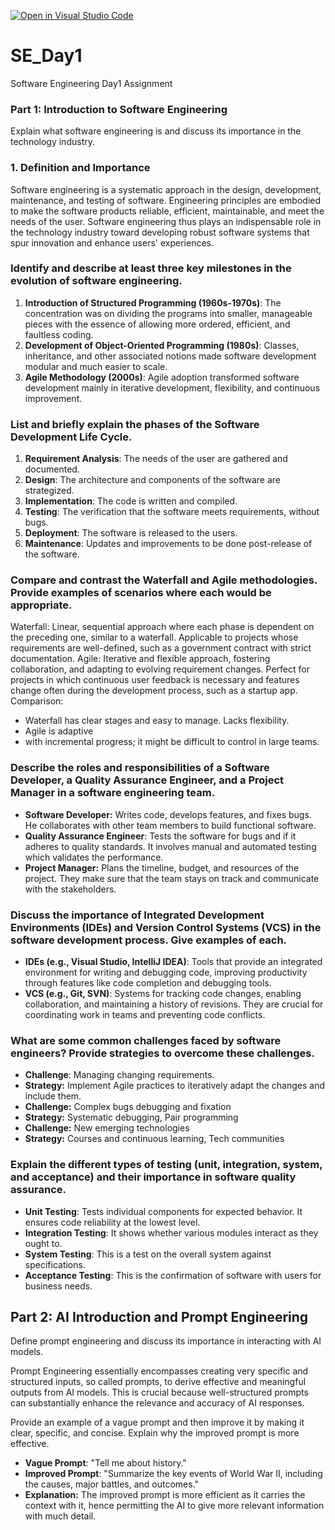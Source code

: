 [![Open in Visual Studio Code](https://classroom.github.com/assets/open-in-vscode-2e0aaae1b6195c2367325f4f02e2d04e9abb55f0b24a779b69b11b9e10269abc.svg)](https://classroom.github.com/online_ide?assignment_repo_id=17046172&assignment_repo_type=AssignmentRepo)
# SE_Day1
Software Engineering Day1 Assignment
### Part 1: Introduction to Software Engineering
Explain what software engineering is and discuss its importance in the technology industry.
### 1. Definition and Importance
Software engineering is a systematic approach in the design, development, maintenance, and testing of software. Engineering principles are embodied to make the software products reliable, efficient, maintainable, and meet the needs of the user. Software engineering thus plays an indispensable role in the technology industry toward developing robust software systems that spur innovation and enhance users' experiences.

### Identify and describe at least three key milestones in the evolution of software engineering.

1. **Introduction of Structured Programming (1960s-1970s)**: The concentration was on dividing the programs into smaller, manageable pieces with the essence of allowing more ordered, efficient, and faultless coding.
2. **Development of Object-Oriented Programming (1980s)**: Classes, inheritance, and other associated notions made software development modular and much easier to scale.
3. **Agile Methodology (2000s)**: Agile adoption transformed software development mainly in iterative development, flexibility, and continuous improvement.

### List and briefly explain the phases of the Software Development Life Cycle.
1. **Requirement Analysis**: The needs of the user are gathered and documented.
2. **Design**: The architecture and components of the software are strategized.
3. **Implementation**: The code is written and compiled.
4. **Testing**: The verification that the software meets requirements, without bugs.
5. **Deployment**: The software is released to the users.
6. **Maintenance**: Updates and improvements to be done post-release of the software.

### Compare and contrast the Waterfall and Agile methodologies. Provide examples of scenarios where each would be appropriate.

Waterfall: Linear, sequential approach where each phase is dependent on the preceding one, similar to a waterfall. Applicable to projects whose requirements are well-defined, such as a government contract with strict documentation. Agile: Iterative and flexible approach, fostering collaboration, and adapting to evolving requirement changes. Perfect for projects in which continuous user feedback is necessary and features change often during the development process, such as a startup app. Comparison:
- Waterfall has clear stages and easy to manage. Lacks flexibility.
- Agile is adaptive
- with incremental progress; it might be difficult to control in large teams.

### Describe the roles and responsibilities of a Software Developer, a Quality Assurance Engineer, and a Project Manager in a software engineering team.

- **Software Developer:** Writes code, develops features, and fixes bugs. He collaborates with other team members to build functional software.
- **Quality Assurance Engineer**: Tests the software for bugs and if it adheres to quality standards. It involves manual and automated testing which validates the performance.
- **Project Manager:** Plans the timeline, budget, and resources of the project. They make sure that the team stays on track and communicate with the stakeholders.

### Discuss the importance of Integrated Development Environments (IDEs) and Version Control Systems (VCS) in the software development process. Give examples of each.

- **IDEs (e.g., Visual Studio, IntelliJ IDEA)**: Tools that provide an integrated environment for writing and debugging code, improving productivity through features like code completion and debugging tools.
- **VCS (e.g., Git, SVN)**: Systems for tracking code changes, enabling collaboration, and maintaining a history of revisions. They are crucial for coordinating work in teams and preventing code conflicts.

### What are some common challenges faced by software engineers? Provide strategies to overcome these challenges.
- **Challenge**: Managing changing requirements.
- **Strategy:** Implement Agile practices to iteratively adapt the changes and include them.
- **Challenge:** Complex bugs debugging and fixation
 - **Strategy:** Systematic debugging, Pair programming
- **Challenge:** New emerging technologies
 - **Strategy:** Courses and continuous learning, Tech communities

### Explain the different types of testing (unit, integration, system, and acceptance) and their importance in software quality assurance.
- **Unit Testing**: Tests individual components for expected behavior. It ensures code reliability at the lowest level.
- **Integration Testing**: It shows whether various modules interact as they ought to.
- **System Testing**: This is a test on the overall system against specifications.
- **Acceptance Testing**: This is the confirmation of software with users for business needs.



## Part 2: AI Introduction and Prompt Engineering

Define prompt engineering and discuss its importance in interacting with AI models.

Prompt Engineering essentially encompasses creating very specific and structured inputs, so called prompts, to derive effective and meaningful outputs from AI models. This is crucial because well-structured prompts can substantially enhance the relevance and accuracy of AI responses.

Provide an example of a vague prompt and then improve it by making it clear, specific, and concise. Explain why the improved prompt is more effective.

- **Vague Prompt**: "Tell me about history."
- **Improved Prompt**: "Summarize the key events of World War II, including the causes, major battles, and outcomes."
- **Explanation:** The improved prompt is more efficient as it carries the context with it, hence permitting the AI to give more relevant information with much detail.
